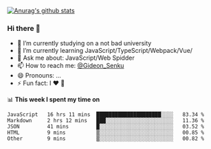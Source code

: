 [![Anurag's github stats](https://github-readme-stats.vercel.app/api?username=gideonsenku)](https://github.com/anuraghazra/github-readme-stats)
### Hi there 👋
- 🔭 I’m currently studying on a not bad university 
- 🌱 I’m currently learning JavaScript/TypeScript/Webpack/Vue/
- 💬 Ask me about: JavaScript/Web Spidder 
- 📫 How to reach me: [@Gideon_Senku](https://t.me/Gideon_Senku)
- 😄 Pronouns: ...
- ⚡ Fun fact: I ❤️ 🎵

📊 **This week I spent my time on**
<!--START_SECTION:waka-->
```text
JavaScript   16 hrs 11 mins  █████████████████████░░░░   83.34 % 
Markdown     2 hrs 12 mins   ███░░░░░░░░░░░░░░░░░░░░░░   11.36 % 
JSON         41 mins         █░░░░░░░░░░░░░░░░░░░░░░░░   03.52 % 
HTML         9 mins          ▒░░░░░░░░░░░░░░░░░░░░░░░░   00.85 % 
Other        9 mins          ▒░░░░░░░░░░░░░░░░░░░░░░░░   00.82 % 
```
<!--END_SECTION:waka-->

<!--
**GideonSenku/GideonSenku** is a ✨ _special_ ✨ repository because its `README.md` (this file) appears on your GitHub profile.

Here are some ideas to get you started:

- 🔭 I’m currently working on ...
- 🌱 I’m currently learning ...
- 👯 I’m looking to collaborate on ...
- 🤔 I’m looking for help with ...
- 💬 Ask me about ...
- 📫 How to reach me: ...
- 😄 Pronouns: ...
- ⚡ Fun fact: ...
-->
